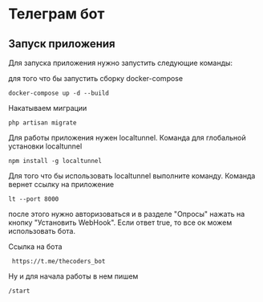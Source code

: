 <h1>Телеграм бот</h1>
<h2>Запуск приложения</h2>
<p>Для запуска приложения нужно запустить следующие команды: </p>
<p>для того что бы запустить сборку docker-compose</p>
<code>docker-compose up -d --build</code><br>
<p>Накатываем миграции</p>
<code>php artisan migrate</code>
<p>Для работы приложения нужен localtunnel. Команда для глобальной установки localtunnel </p>
<code>npm install -g localtunnel</code><br>
<p>Для того что бы использовать localtunnel выполните команду. Команда вернет ссылку на приложение</p>
<code>lt --port 8000</code>

<p> после этого нужно авторизоваться и в разделе "Опросы" нажать на кнопку "Установить WebHook". Если ответ true, то все ок можем использовать бота.</p>
<p>Ссылка на бота</p>
<code> https://t.me/thecoders_bot</code>
<p>Ну и для начала работы в нем пишем</p>
<code>/start</code>


